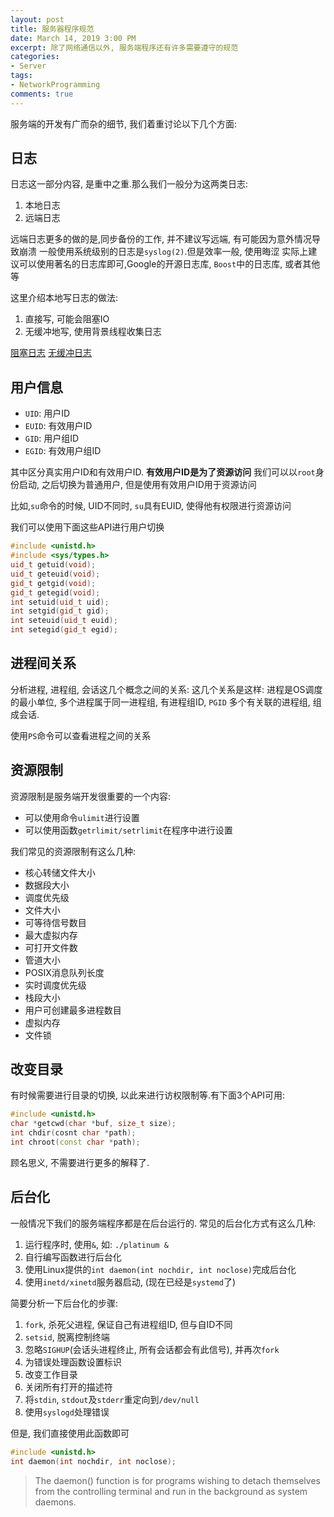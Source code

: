 ```yaml
---
layout: post
title: 服务器程序规范
date: March 14, 2019 3:00 PM
excerpt: 除了网络通信以外, 服务端程序还有许多需要遵守的规范
categories:
- Server
tags:
- NetworkProgramming
comments: true
---
```


服务端的开发有广而杂的细节, 我们着重讨论以下几个方面:

## 日志

日志这一部分内容, 是重中之重.那么我们一般分为这两类日志:
1. 本地日志
2. 远端日志

远端日志更多的做的是,同步备份的工作, 并不建议写远端, 有可能因为意外情况导致崩溃
一般使用系统级别的日志是`syslog(2)`.但是效率一般, 使用晦涩
实际上建议可以使用著名的日志库即可,Google的开源日志库, `Boost`中的日志库, 或者其他等

这里介绍本地写日志的做法:
1. 直接写, 可能会阻塞IO
2. 无缓冲地写, 使用背景线程收集日志

[阻塞日志](https://github.com/Evil-crow/platinum/blob/master/src/utility/logger.cc)
[无缓冲日志](https://github.com/Evil-crow/LevelNet/tree/master/src/utility/logger)

## 用户信息

- `UID`: 用户ID
- `EUID`: 有效用户ID
- `GID`: 用户组ID
- `EGID`: 有效用户组ID

其中区分真实用户ID和有效用户ID. **有效用户ID是为了资源访问**
我们可以以`root`身份启动, 之后切换为普通用户, 但是使用有效用户ID用于资源访问

比如,`su`命令的时候, UID不同时, `su`具有EUID, 使得他有权限进行资源访问

我们可以使用下面这些API进行用户切换
```cpp
#include <unistd.h>
#include <sys/types.h>
uid_t getuid(void);
uid_t geteuid(void);
gid_t getgid(void);
gid_t getegid(void);
int setuid(uid_t uid);
int setgid(gid_t gid);
int seteuid(uid_t euid);
int setegid(gid_t egid);
```

## 进程间关系

分析进程, 进程组, 会话这几个概念之间的关系:
这几个关系是这样: 
进程是OS调度的最小单位, 
多个进程属于同一进程组, 有进程组ID, `PGID`
多个有关联的进程组, 组成会话.

使用`PS`命令可以查看进程之间的关系

## 资源限制

资源限制是服务端开发很重要的一个内容:
- 可以使用命令`ulimit`进行设置
- 可以使用函数`getrlimit/setrlimit`在程序中进行设置

我们常见的资源限制有这么几种:
- 核心转储文件大小
- 数据段大小
- 调度优先级
- 文件大小
- 可等待信号数目
- 最大虚拟内存
- 可打开文件数
- 管道大小
- POSIX消息队列长度
- 实时调度优先级
- 栈段大小
- 用户可创建最多进程数目
- 虚拟内存
- 文件锁

## 改变目录

有时候需要进行目录的切换, 以此来进行访权限制等.有下面3个API可用:
```cpp
#include <unistd.h>
char *getcwd(char *buf, size_t size);
int chdir(cosnt char *path);
int chroot(const char *path);
```
顾名思义, 不需要进行更多的解释了.

## 后台化

一般情况下我们的服务端程序都是在后台运行的.
常见的后台化方式有这么几种:
1. 运行程序时, 使用`&`, 如: `./platinum &`
2. 自行编写函数进行后台化
3. 使用Linux提供的`int daemon(int nochdir, int noclose)`完成后台化
4. 使用`inetd/xinetd`服务器启动, (现在已经是`systemd`了)

简要分析一下后台化的步骤:
1. `fork`, 杀死父进程, 保证自己有进程组ID, 但与自ID不同
2. `setsid`, 脱离控制终端
3. 忽略`SIGHUP`(会话头进程终止, 所有会话都会有此信号), 并再次`fork`
4. 为错误处理函数设置标识
5. 改变工作目录
6. 关闭所有打开的描述符
7. 将`stdin`, `stdout`及`stderr`重定向到`/dev/null`
8. 使用`syslogd`处理错误

但是, 我们直接使用此函数即可

```cpp
#include <unistd.h>
int daemon(int nochdir, int noclose);
```

> The daemon() function is for programs wishing to detach themselves from the controlling terminal and run in the background as system daemons.


